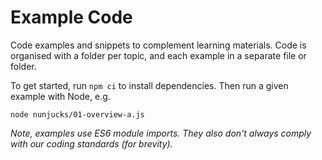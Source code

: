 # Example Code

Code examples and snippets to complement learning materials. Code is organised with a folder per topic, and each example in a separate file or folder.

To get started, run `npm ci` to install dependencies. Then run a given example with Node, e.g.

```shell
node nunjucks/01-overview-a.js
```

_Note, examples use ES6 module imports. They also don't always comply with our coding standards (for brevity)._